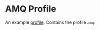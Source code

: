 # AMQ Profile
An example [profile](https://github.com/weaveworks/profiles). Contains the profile `amq`.